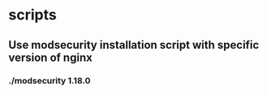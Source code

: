 # scripts
## Use modsecurity installation script with specific version of nginx
### ./modsecurity 1.18.0 
